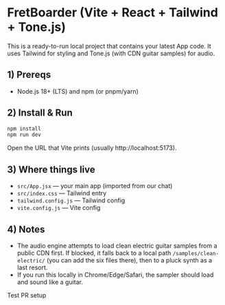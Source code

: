# FretBoarder (Vite + React + Tailwind + Tone.js)

This is a ready-to-run local project that contains your latest App code.
It uses Tailwind for styling and Tone.js (with CDN guitar samples) for audio.

## 1) Prereqs
- Node.js 18+ (LTS) and npm (or pnpm/yarn)

## 2) Install & Run
```bash
npm install
npm run dev
```
Open the URL that Vite prints (usually http://localhost:5173).

## 3) Where things live
- `src/App.jsx` — your main app (imported from our chat)
- `src/index.css` — Tailwind entry
- `tailwind.config.js` — Tailwind config
- `vite.config.js` — Vite config

## 4) Notes
- The audio engine attempts to load clean electric guitar samples
  from a public CDN first. If blocked, it falls back to a local path
  `/samples/clean-electric/` (you can add the six files there), then
  to a pluck synth as a last resort.
- If you run this locally in Chrome/Edge/Safari, the sampler should load
  and sound like a guitar.

Test PR setup